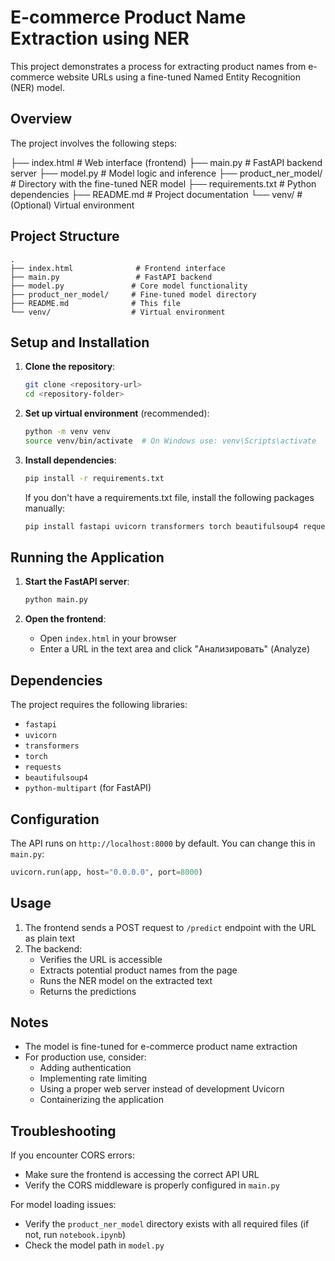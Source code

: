 # E-commerce Product Name Extraction using NER

This project demonstrates a process for extracting product names from e-commerce website URLs using a fine-tuned Named Entity Recognition (NER) model.

## Overview

The project involves the following steps:

├── index.html             # Web interface (frontend)
├── main.py                # FastAPI backend server
├── model.py               # Model logic and inference
├── product_ner_model/     # Directory with the fine-tuned NER model
├── requirements.txt       # Python dependencies
├── README.md              # Project documentation
└── venv/                  # (Optional) Virtual environment

## Project Structure

```
.
├── index.html              # Frontend interface
├── main.py                 # FastAPI backend
├── model.py               # Core model functionality
├── product_ner_model/     # Fine-tuned model directory
├── README.md              # This file
└── venv/                  # Virtual environment
```

## Setup and Installation

1. **Clone the repository**:
   ```bash
   git clone <repository-url>
   cd <repository-folder>
   ```

2. **Set up virtual environment** (recommended):
   ```bash
   python -m venv venv
   source venv/bin/activate  # On Windows use: venv\Scripts\activate
   ```

3. **Install dependencies**:
   ```bash
   pip install -r requirements.txt
   ```

   If you don't have a requirements.txt file, install the following packages manually:
   ```bash
   pip install fastapi uvicorn transformers torch beautifulsoup4 requests
   ```

## Running the Application

1. **Start the FastAPI server**:
   ```bash
   python main.py
   ```

2. **Open the frontend**:
   - Open `index.html` in your browser
   - Enter a URL in the text area and click "Анализировать" (Analyze)

## Dependencies

The project requires the following libraries:

- `fastapi`
- `uvicorn`
- `transformers`
- `torch`
- `requests`
- `beautifulsoup4`
- `python-multipart` (for FastAPI)

## Configuration

The API runs on `http://localhost:8000` by default. You can change this in `main.py`:
```python
uvicorn.run(app, host="0.0.0.0", port=8000)
```

## Usage

1. The frontend sends a POST request to `/predict` endpoint with the URL as plain text
2. The backend:
   - Verifies the URL is accessible
   - Extracts potential product names from the page
   - Runs the NER model on the extracted text
   - Returns the predictions

## Notes

- The model is fine-tuned for e-commerce product name extraction
- For production use, consider:
  - Adding authentication
  - Implementing rate limiting
  - Using a proper web server instead of development Uvicorn
  - Containerizing the application

## Troubleshooting

If you encounter CORS errors:
- Make sure the frontend is accessing the correct API URL
- Verify the CORS middleware is properly configured in `main.py`

For model loading issues:
- Verify the `product_ner_model` directory exists with all required files (if not, run `notebook.ipynb`)
- Check the model path in `model.py`